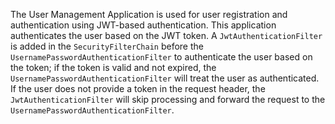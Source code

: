 The User Management Application is used for user registration and authentication using JWT-based authentication. 
This application authenticates the user based on the JWT token. 
A `JwtAuthenticationFilter` is added in the `SecurityFilterChain` before the `UsernamePasswordAuthenticationFilter` to authenticate the user based on the token; 
if the token is valid and not expired, the `UsernamePasswordAuthenticationFilter` will treat the user as authenticated. 
If the user does not provide a token in the request header, the `JwtAuthenticationFilter` will skip processing and forward the request to the `UsernamePasswordAuthenticationFilter`.
